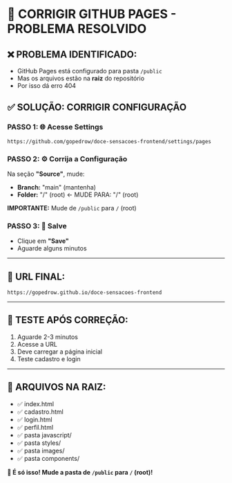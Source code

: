# 🚀 CORRIGIR GITHUB PAGES - PROBLEMA RESOLVIDO

## ❌ **PROBLEMA IDENTIFICADO:**
- GitHub Pages está configurado para pasta `/public`
- Mas os arquivos estão na **raiz** do repositório
- Por isso dá erro 404

## ✅ **SOLUÇÃO: CORRIGIR CONFIGURAÇÃO**

### **PASSO 1: 🌐 Acesse Settings**
```
https://github.com/gopedrow/doce-sensacoes-frontend/settings/pages
```

### **PASSO 2: ⚙️ Corrija a Configuração**
Na seção **"Source"**, mude:
- **Branch:** "main" (mantenha)
- **Folder:** "/" (root) ← MUDE PARA: "/" (root)

**IMPORTANTE:** Mude de `/public` para `/` (root)

### **PASSO 3: 💾 Salve**
- Clique em **"Save"**
- Aguarde alguns minutos

---

## 🔗 **URL FINAL:**
```
https://gopedrow.github.io/doce-sensacoes-frontend
```

---

## 🧪 **TESTE APÓS CORREÇÃO:**
1. Aguarde 2-3 minutos
2. Acesse a URL
3. Deve carregar a página inicial
4. Teste cadastro e login

---

## 📁 **ARQUIVOS NA RAIZ:**
- ✅ index.html
- ✅ cadastro.html
- ✅ login.html
- ✅ perfil.html
- ✅ pasta javascript/
- ✅ pasta styles/
- ✅ pasta images/
- ✅ pasta components/

**🚀 É só isso! Mude a pasta de `/public` para `/` (root)!** 